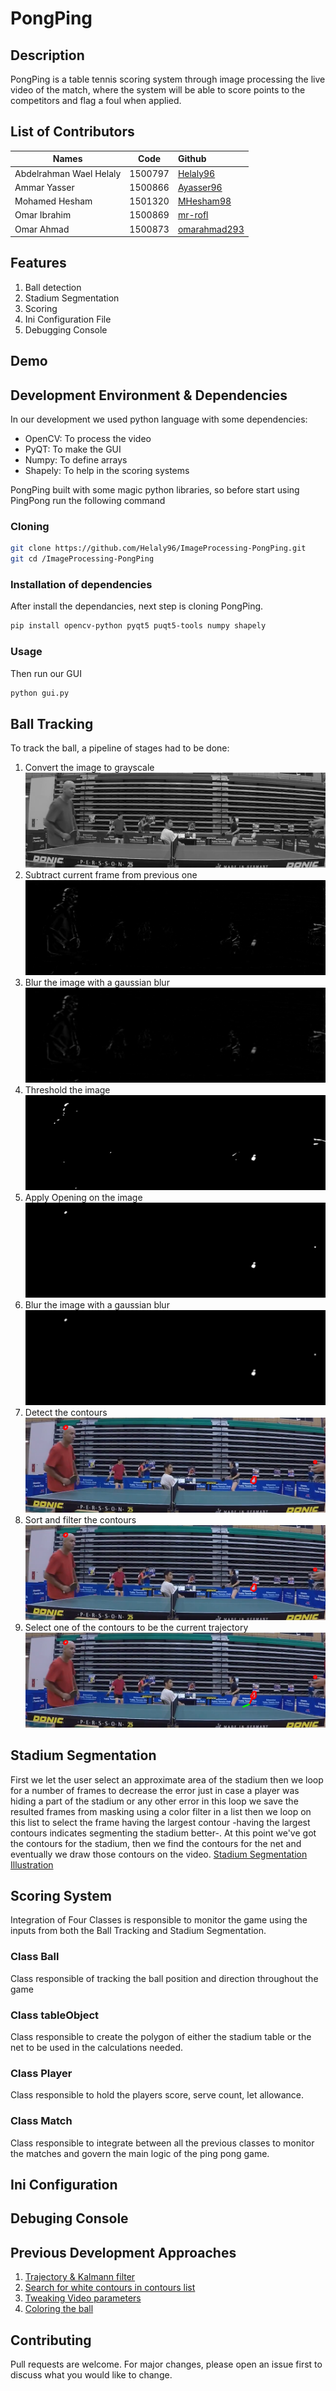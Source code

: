 
# PongPing


## Description
PongPing is a table tennis scoring system through image processing the live video of the match, where the system
will be able to score points to the competitors and flag a foul when applied.

## List of Contributors
| Names    |      Code     |    Github  |
|----------|:-------------:|:-------------|
| Abdelrahman Wael Helaly |  1500797 | [Helaly96](https://github.com/Helaly96)     |
| Ammar Yasser |   1500866  | [Ayasser96](https://github.com/AmmarYasser97)   |
| Mohamed Hesham | 1501320 | [MHesham98](https://github.com/MHesham98)       |
| Omar Ibrahim | 1500869 |   [mr-rofl](https://github.com/mr-rofl)   |
| Omar Ahmad | 1500873 |     [omarahmad293](https://github.com/omarahmad293)   |

## Features
1. Ball detection
2. Stadium Segmentation
3. Scoring
4. Ini Configuration File
5. Debugging Console

## Demo


## Development Environment & Dependencies 
In our development we used python language with some dependencies:
* OpenCV: To process the video
* PyQT: To make the GUI
* Numpy: To define arrays
* Shapely: To help in the scoring systems

PongPing built with some magic python libraries, so before start using PingPong run the following command

### Cloning

```bash
git clone https://github.com/Helaly96/ImageProcessing-PongPing.git
git cd /ImageProcessing-PongPing
```


### Installation of dependencies

After install the dependancies, next step is cloning PongPing.
```bash
pip install opencv-python pyqt5 puqt5-tools numpy shapely
```

### Usage
Then run our GUI
```bash
python gui.py
```

## Ball Tracking
To track the ball, a pipeline of stages had to be done:
1. Convert the image to grayscale
![Gray Image](images/gray.png "Gray Image")
2. Subtract current frame from previous one
![Difference Image](images/diff.png "Difference Image")
3. Blur the image with a gaussian blur
![Guassian Blur Image](images/blur1.png "Guassian Blur Image")
4. Threshold the image
![Thresholded Image](images/threshold.png "Thresholded Image")
5. Apply Opening on the image
![Opened Image](images/open.png "Opened Image")
6. Blur the image with a gaussian blur
![Second Guassian Blur](images/blur2.png "Second Guassian Blur")
7. Detect the contours
![Contours Detected](images/contours.png "Contours Detected")
8. Sort and filter the contours
![Real Contours](images/real_contours.png "Real Contours")
9. Select one of the contours to be the current trajectory
![Ball Contour](images/trajectories.png "Ball Contour")

## Stadium Segmentation
First we let the user select an approximate area of the stadium then we loop for a number of
frames to decrease the error just in case a player was hiding a part of the stadium or any other 
error in this loop we save the resulted frames from masking using a color filter in a list then 
we loop on this list to select the frame having the largest contour -having the largest
contours indicates segmenting the stadium better-.
At this point we've got the contours for the stadium, then we find the contours for the net and
eventually we draw those contours on the video.
[Stadium Segmentation Illustration](https://www.youtube.com/watch?v=hd54ugIYpQw&feature=youtu.be "Video")
## Scoring System
Integration of Four Classes is responsible to monitor the game using the inputs from both the Ball Tracking and Stadium Segmentation.

### Class Ball
Class responsible of tracking the ball position and direction throughout the game

### Class tableObject
Class responsible to create the polygon of either the stadium table or the net to be used in the calculations needed.

### Class Player
Class responsible to hold the players score, serve count, let allowance.

### Class Match
Class responsible to integrate between all the previous classes to monitor the matches and govern the main logic of the ping pong game.

## Ini Configuration
## Debuging Console

## Previous Development Approaches
1. [Trajectory & Kalmann filter]()
2. [Search for white contours in contours list]()
3. [Tweaking Video parameters]()
4. [Coloring the ball]()


## Contributing
Pull requests are welcome. For major changes, please open an issue first to discuss what you would like to change.
